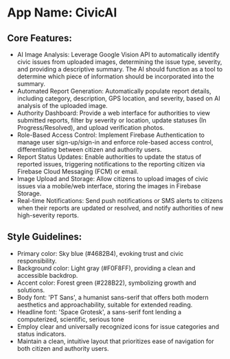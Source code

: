 # **App Name**: CivicAI

## Core Features:

- AI Image Analysis: Leverage Google Vision API to automatically identify civic issues from uploaded images, determining the issue type, severity, and providing a descriptive summary. The AI should function as a tool to determine which piece of information should be incorporated into the summary.
- Automated Report Generation: Automatically populate report details, including category, description, GPS location, and severity, based on AI analysis of the uploaded image.
- Authority Dashboard: Provide a web interface for authorities to view submitted reports, filter by severity or location, update statuses (In Progress/Resolved), and upload verification photos.
- Role-Based Access Control: Implement Firebase Authentication to manage user sign-up/sign-in and enforce role-based access control, differentiating between citizen and authority users.
- Report Status Updates: Enable authorities to update the status of reported issues, triggering notifications to the reporting citizen via Firebase Cloud Messaging (FCM) or email.
- Image Upload and Storage: Allow citizens to upload images of civic issues via a mobile/web interface, storing the images in Firebase Storage.
- Real-time Notifications: Send push notifications or SMS alerts to citizens when their reports are updated or resolved, and notify authorities of new high-severity reports.

## Style Guidelines:

- Primary color: Sky blue (#4682B4), evoking trust and civic responsibility.
- Background color: Light gray (#F0F8FF), providing a clean and accessible backdrop.
- Accent color: Forest green (#228B22), symbolizing growth and solutions.
- Body font: 'PT Sans', a humanist sans-serif that offers both modern aesthetics and approachability, suitable for extended reading.
- Headline font: 'Space Grotesk', a sans-serif font lending a computerized, scientific, serious tone
- Employ clear and universally recognized icons for issue categories and status indicators.
- Maintain a clean, intuitive layout that prioritizes ease of navigation for both citizen and authority users.